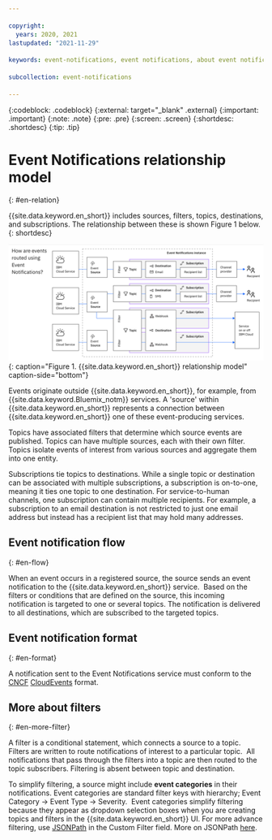 ```yaml
---

copyright:
  years: 2020, 2021
lastupdated: "2021-11-29"

keywords: event-notifications, event notifications, about event notifications

subcollection: event-notifications

---
```


{:codeblock: .codeblock}
{:external: target="_blank" .external}
{:important: .important}
{:note: .note}
{:pre: .pre}
{:screen: .screen}
{:shortdesc: .shortdesc}
{:tip: .tip}

# Event Notifications relationship model
{: #en-relation}

{{site.data.keyword.en_short}} includes sources, filters, topics, destinations, and subscriptions.  The relationship between these is shown Figure 1 below.
{: shortdesc}

![Event notification flow](images/en-relationshipmodelv2.png "Event notifications flow"){: caption="Figure 1. {{site.data.keyword.en_short}} relationship model" caption-side="bottom"}

Events originate outside {{site.data.keyword.en_short}}, for example, from {{site.data.keyword.Bluemix_notm}} services. A 'source' within {{site.data.keyword.en_short}} represents a connection between {{site.data.keyword.en_short}} one of these event-producing services.  

Topics have associated filters that determine which source events are published.  Topics can have multiple sources, each with their own filter.  Topics isolate events of interest from various sources and aggregate them into one entity.  

Subscriptions tie topics to destinations.  While a single topic or destination can be associated with multiple subscriptions, a subscription is on-to-one, meaning it ties one topic to one destination.   For service-to-human channels, one subscription can contain multiple recipients.  For example, a subscription to an email destination is not restricted to just one email address but instead has a recipient list that may hold many addresses.

## Event notification flow
{: #en-flow}

When an event occurs in a registered source, the source sends an event notification to the {{site.data.keyword.en_short}} service.  Based on the filters or conditions that are defined on the source, this incoming notification is targeted to one or several topics. The notification is delivered to all destinations, which are subscribed to the targeted topics. 

## Event notification format
{: #en-format}

A notification sent to the Event Notifications service must conform to the [CNCF](https://www.cncf.io/) [CloudEvents](https://cloudevents.io/) format.  


## More about filters
{: #en-more-filter}

A filter is a conditional statement, which connects a source to a topic.  Filters are written to route notifications of interest to a particular topic.  All notifications that pass through the filters into a topic are then routed to the topic subscribers.  Filtering is absent between topic and destination.

To simplify filtering, a source might include **event categories** in their notifications. Event categories are standard filter keys with hierarchy; Event Category -> Event Type -> Severity.  Event categories simplify filtering because they appear as dropdown selection boxes when you are creating topics and filters in the {{site.data.keyword.en_short}} UI. For more advance filtering, use [JSONPath](https://jsonpath.com/) in the <uicontrol>Custom Filter</uicontrol> field. More on JSONPath [here](https://restfulapi.net/json-jsonpath/).
